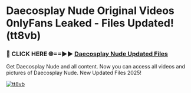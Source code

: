 # Daecosplay Nude Original Videos 0nlyFans Leaked - Files Updated! (tt8vb)

<h3>🔴 CLICK HERE 🌐==►► <a href="https://tinyurl.com/yc6ubb5a" rel="nofollow">Daecosplay Nude Updated Files</a></h3>

Get Daecosplay Nude and all content. Now you can access all videos and pictures of Daecosplay Nude. New Updated Files 2025!

[![tt8vb](https://i.imgur.com/7eu0CRL.gif)](https://tinyurl.com/yc6ubb5a)
